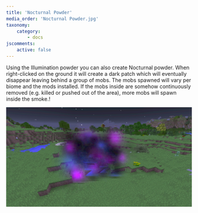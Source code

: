 ```yaml
---
title: 'Nocturnal Powder'
media_order: 'Nocturnal Powder.jpg'
taxonomy:
    category:
        - docs
jscomments:
    active: false
---
```


Using the Illumination powder you can also create Nocturnal powder. When right-clicked on the ground it will create a dark patch which will eventually disappear leaving behind a group of mobs. The mobs spawned will vary per biome and the mods installed. If the mobs inside are somehow continuously removed (e.g. killed or pushed out of the area), more mobs will spawn inside the smoke.!

![](Nocturnal%20Powder.jpg)
